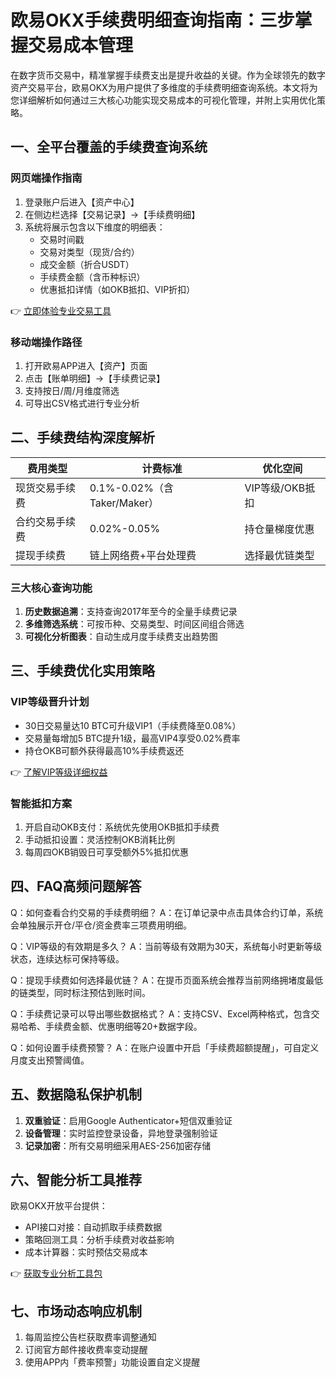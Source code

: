 # 欧易OKX手续费明细查询指南：三步掌握交易成本管理

在数字货币交易中，精准掌握手续费支出是提升收益的关键。作为全球领先的数字资产交易平台，欧易OKX为用户提供了多维度的手续费明细查询系统。本文将为您详细解析如何通过三大核心功能实现交易成本的可视化管理，并附上实用优化策略。

## 一、全平台覆盖的手续费查询系统

### 网页端操作指南
1. 登录账户后进入【资产中心】
2. 在侧边栏选择【交易记录】→【手续费明细】
3. 系统将展示包含以下维度的明细表：
   - 交易时间戳
   - 交易对类型（现货/合约）
   - 成交金额（折合USDT）
   - 手续费金额（含币种标识）
   - 优惠抵扣详情（如OKB抵扣、VIP折扣）

👉 [立即体验专业交易工具](https://bit.ly/okx_welcome)

### 移动端操作路径
1. 打开欧易APP进入【资产】页面
2. 点击【账单明细】→【手续费记录】
3. 支持按日/周/月维度筛选
4. 可导出CSV格式进行专业分析

## 二、手续费结构深度解析

| 费用类型       | 计费标准                  | 优化空间         |
|----------------|---------------------------|------------------|
| 现货交易手续费 | 0.1%-0.02%（含Taker/Maker）| VIP等级/OKB抵扣  |
| 合约交易手续费 | 0.02%-0.05%               | 持仓量梯度优惠   |
| 提现手续费     | 链上网络费+平台处理费     | 选择最优链类型   |

### 三大核心查询功能
1. **历史数据追溯**：支持查询2017年至今的全量手续费记录
2. **多维筛选系统**：可按币种、交易类型、时间区间组合筛选
3. **可视化分析图表**：自动生成月度手续费支出趋势图

## 三、手续费优化实用策略

### VIP等级晋升计划
- 30日交易量达10 BTC可升级VIP1（手续费降至0.08%）
- 交易量每增加5 BTC提升1级，最高VIP4享受0.02%费率
- 持仓OKB可额外获得最高10%手续费返还

👉 [了解VIP等级详细权益](https://bit.ly/okx_welcome)

### 智能抵扣方案
1. 开启自动OKB支付：系统优先使用OKB抵扣手续费
2. 手动抵扣设置：灵活控制OKB消耗比例
3. 每周四OKB销毁日可享受额外5%抵扣优惠

## 四、FAQ高频问题解答

Q：如何查看合约交易的手续费明细？
A：在订单记录中点击具体合约订单，系统会单独展示开仓/平仓/资金费率三项费用明细。

Q：VIP等级的有效期是多久？
A：当前等级有效期为30天，系统每小时更新等级状态，连续达标可保持等级。

Q：提现手续费如何选择最优链？
A：在提币页面系统会推荐当前网络拥堵度最低的链类型，同时标注预估到账时间。

Q：手续费记录可以导出哪些数据格式？
A：支持CSV、Excel两种格式，包含交易哈希、手续费金额、优惠明细等20+数据字段。

Q：如何设置手续费预警？
A：在账户设置中开启「手续费超额提醒」，可自定义月度支出预警阈值。

## 五、数据隐私保护机制

1. **双重验证**：启用Google Authenticator+短信双重验证
2. **设备管理**：实时监控登录设备，异地登录强制验证
3. **记录加密**：所有交易明细采用AES-256加密存储

## 六、智能分析工具推荐

欧易OKX开放平台提供：
- API接口对接：自动抓取手续费数据
- 策略回测工具：分析手续费对收益影响
- 成本计算器：实时预估交易成本

👉 [获取专业分析工具包](https://bit.ly/okx_welcome)

## 七、市场动态响应机制

1. 每周监控公告栏获取费率调整通知
2. 订阅官方邮件接收费率变动提醒
3. 使用APP内「费率预警」功能设置自定义提醒
